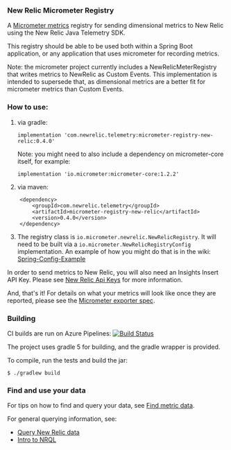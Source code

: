 ### New Relic Micrometer Registry
A [Micrometer metrics](https://micrometer.io/) registry for sending dimensional metrics to New Relic using the New Relic Java Telemetry SDK.

This registry should be able to be used both within a Spring Boot application, or any application that uses
micrometer for recording metrics.

Note: the micrometer project currently includes a NewRelicMeterRegistry that writes metrics to NewRelic as 
Custom Events. This implementation is intended to supersede that, as dimensional metrics are a better fit
for micrometer metrics than Custom Events.

### How to use:

1) via gradle: 
  
    `implementation 'com.newrelic.telemetry:micrometer-registry-new-relic:0.4.0'`

    Note: you might need to also include a dependency on micrometer-core itself, for example:

    `implementation 'io.micrometer:micrometer-core:1.2.2'`
    
2) via maven:

```
    <dependency>
        <groupId>com.newrelic.telemetry</groupId>
        <artifactId>micrometer-registry-new-relic</artifactId>
        <version>0.4.0</version>
    </dependency>
```

3) The registry class is `io.micrometer.newrelic.NewRelicRegistry`. 
It will need to be built via a `io.micrometer.NewRelicRegistryConfig` implementation. An example of how you might do that is in the wiki: [Spring-Config-Example](https://github.com/newrelic/micrometer-registry-newrelic/wiki/Spring-Config-Example)

In order to send metrics to New Relic, you will also need an Insights Insert API Key. Please see [New Relic Api Keys](https://docs.newrelic.com/docs/apis/get-started/intro-apis/types-new-relic-api-keys#) for more information.


And, that's it! For details on what your metrics will look like once they are reported, please see the [Micrometer exporter spec](https://github.com/newrelic/exporter-specs). 

### Building
CI builds are run on Azure Pipelines: 
[![Build Status](https://dev.azure.com/NRAzurePipelines/Java%20CI/_apis/build/status/PR%20build%20for%20Micrometer%20Registry?branchName=master)](https://dev.azure.com/NRAzurePipelines/Java%20CI/_build/latest?definitionId=2&branchName=master)

The project uses gradle 5 for building, and the gradle wrapper is provided.

To compile, run the tests and build the jar:

`$ ./gradlew build`

### Find and use your data

For tips on how to find and query your data, see [Find metric data](https://docs.newrelic.com/docs/data-ingest-apis/get-data-new-relic/metric-api/introduction-metric-api#find-data).

For general querying information, see:
- [Query New Relic data](https://docs.newrelic.com/docs/using-new-relic/data/understand-data/query-new-relic-data)
- [Intro to NRQL](https://docs.newrelic.com/docs/query-data/nrql-new-relic-query-language/getting-started/nrql-syntax-clauses-functions)

